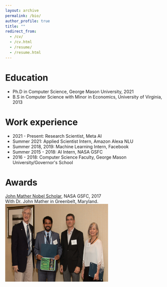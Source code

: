 ```yaml
---
layout: archive
permalink: /bio/
author_profile: true
title: ""
redirect_from: 
  - /cv/
  - /cv.html
  - /resume/
  - /resume.html
---
```


Education
======
* Ph.D in Computer Science, George Mason University, 2021
* B.S in Computer Science with Minor in Economics, University of Virginia, 2013

Work experience
======
* 2021 - Present: Research Scientist, Meta AI
* Summer 2021: Applied Scientist Intern, Amazon Alexa NLU
* Summer 2018, 2019: Machine Learning Intern, Facebook
* Summer 2015 - 2018: AI Intern, NASA GSFC
* 2016 - 2018: Computer Science Faculty, George Mason University/Governor's School

Awards
======
[John Mather Nobel Scholar](https://spacegrant.org/programs/john-mather/john-mather-2017/), NASA GSFC, 2017\
With Dr. John Mather in Greenbelt, Maryland.<br/><img src='/images/jmns.jpg' width="330" height="250">
